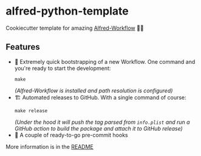 # alfred-python-template

Cookiecutter template for amazing
[Alfred-Workflow](https://github.com/deanishe/alfred-workflow) 🍪🎩

## Features

- 🚀 Extremely quick bootstrapping of a new Workflow. One command and you're
  ready to start the development:
  ```shell script
  make
  ```
  _(Alfred-Workflow is installed and path resolution is configured)_
- 🏗 Automated releases to GitHub. With a single command of course:
  ```shell script
  make release
  ```
  _(Under the hood it will push the tag parsed from `info.plist` and run a
  GitHub action to build the package and attach it to GitHub release)_
- 👀 A couple of ready-to-go pre-commit hooks

More information is in the [README](./{{cookiecutter.workflow_dir}}/README.md)
